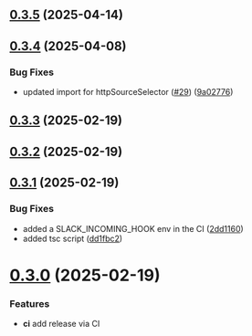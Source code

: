 ## [0.3.5](https://github.com/uploadcare/uc-video/compare/v0.3.4...v0.3.5) (2025-04-14)

## [0.3.4](https://github.com/uploadcare/uc-video/compare/v0.3.3...v0.3.4) (2025-04-08)

### Bug Fixes

- updated import for httpSourceSelector ([#29](https://github.com/uploadcare/uc-video/issues/29)) ([9a02776](https://github.com/uploadcare/uc-video/commit/9a02776f80f590f97b02aa8f6c8718611fb80e59))

## [0.3.3](https://github.com/uploadcare/uc-video/compare/v0.3.2...v0.3.3) (2025-02-19)

## [0.3.2](https://github.com/uploadcare/uc-video/compare/v0.3.0...v0.3.2) (2025-02-19)

## [0.3.1](https://github.com/uploadcare/uc-video/compare/v0.3.0...v0.3.1) (2025-02-19)

### Bug Fixes

- added a SLACK_INCOMING_HOOK env in the CI ([2dd1160](https://github.com/uploadcare/uc-video/commit/2dd116054610e9f5eaaed22da73614797d7b4c6e))
- added tsc script ([dd1fbc2](https://github.com/uploadcare/uc-video/commit/dd1fbc2a0519bd91238e1d8f2d4af6449dc55fc3))

# [0.3.0](https://github.com/uploadcare/uc-video/compare/v0.2.1...v0.3.0) (2025-02-19)

### Features

- **ci** add release via CI
